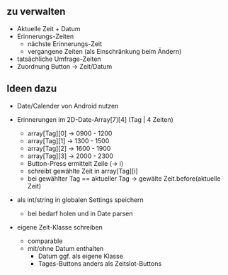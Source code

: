 zu verwalten
------------
* Aktuelle Zeit + Datum
* Erinnerungs-Zeiten
	* nächste Erinnerungs-Zeit
	* vergangene Zeiten (als Einschränkung beim Ändern)
* tatsächliche Umfrage-Zeiten
* Zuordnung Button -> Zeit/Datum

Ideen dazu
----------
* Date/Calender von Android nutzen
* Erinnerungen im 2D-Date-Array[7][4] (Tag | 4 Zeiten)
	* array[Tag][0] -> 0900 - 1200
	* array[Tag][1] -> 1300 - 1500
	* array[Tag][2] -> 1600 - 1900
	* array[Tag][3] -> 2000 - 2300
	* Button-Press ermittelt Zeile (-> i)
	* schreibt gewählte Zeit in array[Tag][i]
	* bei gewählter Tag == aktueller Tag -> gewälte Zeit.before(aktuelle Zeit)
* als int/string in globalen Settings speichern
	* bei bedarf holen und in Date parsen

* eigene Zeit-Klasse schreiben
	* comparable
	* mit/ohne Datum enthalten
		* Datum ggf. als eigene Klasse
		* Tages-Buttons anders als Zeitslot-Buttons

